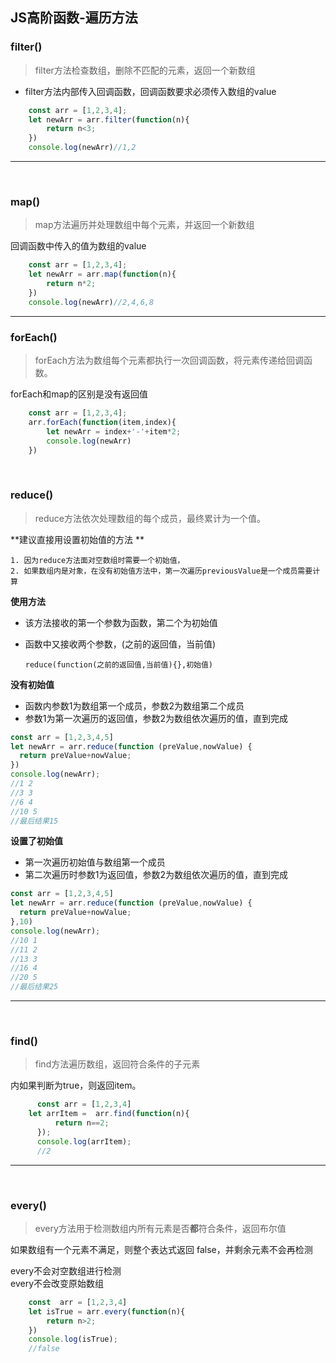 ## JS高阶函数-遍历方法

### filter() 

> filter方法检查数组，删除不匹配的元素，返回一个新数组  

* filter方法内部传入回调函数，回调函数要求必须传入数组的value

```javascript
	const arr = [1,2,3,4];
	let newArr = arr.filter(function(n){
		return n<3;
	})
	console.log(newArr)//1,2
```

--------------------------------------------------
<br>

### map()

> map方法遍历并处理数组中每个元素，并返回一个新数组

回调函数中传入的值为数组的value

```javascript
	const arr = [1,2,3,4];
	let newArr = arr.map(function(n){
		return n*2;
	})
	console.log(newArr)//2,4,6,8
```

--------------------------------------------------

### forEach()

> forEach方法为数组每个元素都执行一次回调函数，将元素传递给回调函数。

forEach和map的区别是没有返回值

```js
	const arr = [1,2,3,4];
	arr.forEach(function(item,index){
		let newArr = index+'-'+item*2;
		console.log(newArr)
	})

```


<br>

### reduce()

> reduce方法依次处理数组的每个成员，最终累计为一个值。  

**建议直接用设置初始值的方法  **

 	1. 因为reduce方法面对空数组时需要一个初始值，  
 	2. 如果数组内是对象，在没有初始值方法中，第一次遍历previousValue是一个成员需要计算



**使用方法**

* 该方法接收的第一个参数为函数，第二个为初始值
* 函数中又接收两个参数，(之前的返回值，当前值)

      reduce(function(之前的返回值,当前值){},初始值)

**没有初始值**

 * 函数内参数1为数组第一个成员，参数2为数组第二个成员
 * 参数1为第一次遍历的返回值，参数2为数组依次遍历的值，直到完成

```javascript
const arr = [1,2,3,4,5]
let newArr = arr.reduce(function (preValue,nowValue) {
  return preValue+nowValue;
})
console.log(newArr);
//1 2
//3 3
//6 4
//10 5
//最后结果15
```

**设置了初始值**

 * 第一次遍历初始值与数组第一个成员
 * 第二次遍历时参数1为返回值，参数2为数组依次遍历的值，直到完成

```javascript
const arr = [1,2,3,4,5]
let newArr = arr.reduce(function (preValue,nowValue) {
  return preValue+nowValue;
},10)
console.log(newArr);
//10 1
//11 2
//13 3
//16 4
//20 5
//最后结果25
```

--------------------------------------------------

<br>

### find()

> find方法遍历数组，返回符合条件的子元素

内如果判断为true，则返回item。
```js
	  const arr = [1,2,3,4]
    let arrItem =  arr.find(function(n){
		  return n==2;
	  });
	  console.log(arrItem);
	  //2
```

--------------------------------------------------

<br>

### every()

> every方法用于检测数组内所有元素是否**都**符合条件，返回布尔值

如果数组有一个元素不满足，则整个表达式返回 false，并剩余元素不会再检测  

every不会对空数组进行检测  
every不会改变原始数组

```js
	const  arr = [1,2,3,4]
	let isTrue = arr.every(function(n){
		return n>2;
	})
	console.log(isTrue);
	//false
```